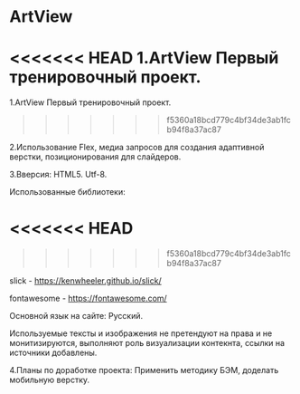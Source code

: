 # ArtView

<<<<<<< HEAD
1.ArtView Первый тренировочный проект.
=======
1.ArtView
Первый тренировочный проект. 
>>>>>>> f5360a18bcd779c4bf34de3ab1fcb94f8a37ac87

2.Использование Flex, медиа запросов для создания адаптивной верстки, позиционирования для слайдеров.

3.Вверсия: HTML5. Utf-8.

Использованные библиотеки:

<script src="https://ajax.googleapis.com/ajax/libs/jquery/3.3.1/jquery.min.js"></script>
<<<<<<< HEAD
=======

>>>>>>> f5360a18bcd779c4bf34de3ab1fcb94f8a37ac87
<script type="text/javascript" src="https://cdn.jsdelivr.net/npm/slick-carousel@1.8.1/slick/slick.min.js"></script>
slick - https://kenwheeler.github.io/slick/

fontawesome - https://fontawesome.com/

Основной язык на сайте: Русский.

Используемые тексты и изображения не претендуют на права и не монитизируются, выполняют роль визуализации контекнта, ссылки на источники добавлены.

4.Планы по доработке проекта: Применить методику БЭМ, доделать мобильную верстку.
